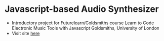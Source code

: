 # Javascript-based Audio Synthesizer

* Introductory project for Futurelearn/Goldsmiths course  Learn to Code Electronic Music Tools with Javascript Goldsmiths, University of London
* Visit site [here](http://danstrong.tech/basic-javascript-synthesizer/)
